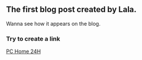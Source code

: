 ## The first blog post created by Lala.

Wanna see how it appears on the blog.

### Try to create a link
[PC Home 24H](https://www.pchome.com.tw/)
